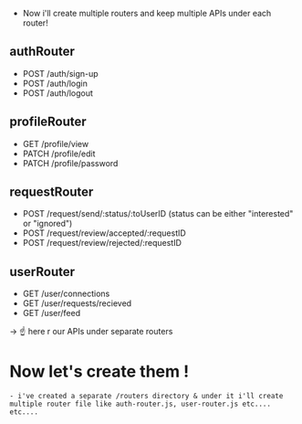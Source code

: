 - Now i'll create multiple routers and keep multiple APIs under each router!

## **authRouter**

- POST /auth/sign-up
- POST /auth/login
- POST /auth/logout

## **profileRouter**

- GET /profile/view
- PATCH /profile/edit
- PATCH /profile/password

## **requestRouter**

- POST /request/send/:status/:toUserID (status can be either "interested" or "ignored")
- POST /request/review/accepted/:requestID
- POST /request/review/rejected/:requestID

## **userRouter**

- GET /user/connections
- GET /user/requests/recieved
- GET /user/feed

-> ☝️ here r our APIs under separate routers

# Now let's create them !

    - i've created a separate /routers directory & under it i'll create multiple router file like auth-router.js, user-router.js etc.... etc....
